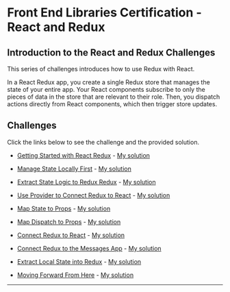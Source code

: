 # Front End Libraries Certification - React and Redux

## Introduction to the React and Redux Challenges

This series of challenges introduces how to use Redux with React.

In a React Redux app, you create a single Redux store that manages the state of your entire app. Your React components subscribe to only the pieces of data in the store that are relevant to their role. Then, you dispatch actions directly from React components, which then trigger store updates.

## Challenges

Click the links below to see the challenge and the provided solution.

* [Getting Started with React Redux](https://www.freecodecamp.org/learn/front-end-libraries/react-and-redux/getting-started-with-react-redux) - [My solution](./src/getting-started-with-react-redux.txt)

* [Manage State Locally First](https://www.freecodecamp.org/learn/front-end-libraries/react-and-redux/manage-state-locally-first) - [My solution](./src/manage-state-locally-first.txt)

* [Extract State Logic to Redux Redux](https://www.freecodecamp.org/learn/front-end-libraries/react-and-redux/extract-state-logic-to-redux) - [My solution](./src/extract-state-logic-to-redux.txt)

* [Use Provider to Connect Redux to React](https://www.freecodecamp.org/learn/front-end-libraries/react-and-redux/use-provider-to-connect-redux-to-react) - [My solution](./src/use-provider-to-connect-redux-to-react.txt)

* [Map State to Props](https://www.freecodecamp.org/learn/front-end-libraries/react-and-redux/map-state-to-props) - [My solution](./src/map-state-to-props.txt)

* [Map Dispatch to Props](https://www.freecodecamp.org/learn/front-end-libraries/react-and-redux/map-dispatch-to-props) - [My solution](./src/map-dispatch-to-props.txt)

* [Connect Redux to React](https://www.freecodecamp.org/learn/front-end-libraries/react-and-redux/connect-redux-to-react) - [My solution](./src/connect-redux-to-react.txt)

* [Connect Redux to the Messages App](https://www.freecodecamp.org/learn/front-end-libraries/react-and-redux/connect-redux-to-the-messages-app) - [My solution](./src/connect-redux-to-the-messages-app.txt)

* [Extract Local State into Redux](https://www.freecodecamp.org/learn/front-end-libraries/react-and-redux/extract-local-state-into-redux) - [My solution](./src/extract-local-state-into-redux.txt)

* [Moving Forward From Here](https://www.freecodecamp.org/learn/front-end-libraries/react-and-redux/moving-forward-from-here) - [My solution](./src/moving-forward-from-here.txt)

<hr />
